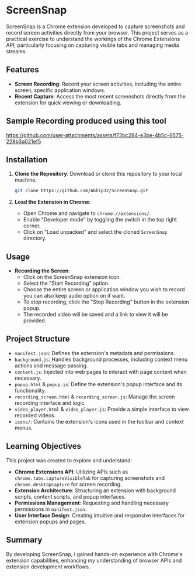 # ScreenSnap

ScreenSnap is a Chrome extension developed to capture screenshots and record screen activities directly from your browser. This project serves as a practical exercise to understand the workings of the Chrome Extensions API, particularly focusing on capturing visible tabs and managing media streams.

## Features

- **Screen Recording**: Record your screen activities, including the entire screen, specific application windows.
- **Recent Capture**: Access the most recent screenshots directly from the extension for quick viewing or downloading.

## Sample Recording produced using this tool
https://github.com/user-attachments/assets/f73bc284-e3be-4b5c-9575-228b3a021ef5


## Installation

1. **Clone the Repository**: Download or clone this repository to your local machine.

   ```bash
   git clone https://github.com/Abhip32/ScreenSnap.git
   ```


2. **Load the Extension in Chrome**:
   - Open Chrome and navigate to `chrome://extensions/`.
   - Enable "Developer mode" by toggling the switch in the top right corner.
   - Click on "Load unpacked" and select the cloned `ScreenSnap` directory.

## Usage

- **Recording the Screen**:
  - Click on the ScreenSnap extension icon.
  - Select the "Start Recording" option.
  - Choose the entire screen or application window you wish to record you can also keep audio option on if want.
  - To stop recording, click the "Stop Recording" button in the extension popup.
  - The recorded video will be saved and a link to view it will be provided.

## Project Structure

- `manifest.json`: Defines the extension's metadata and permissions.
- `background.js`: Handles background processes, including context menu actions and message passing.
- `content.js`: Injected into web pages to interact with page content when necessary.
- `popup.html` & `popup.js`: Define the extension's popup interface and its functionality.
- `recording_screen.html` & `recording_screen.js`: Manage the screen recording interface and logic.
- `video_player.html` & `video_player.js`: Provide a simple interface to view recorded videos.
- `icons/`: Contains the extension's icons used in the toolbar and context menus.

## Learning Objectives

This project was created to explore and understand:

- **Chrome Extensions API**: Utilizing APIs such as `chrome.tabs.captureVisibleTab` for capturing screenshots and `chrome.desktopCapture` for screen recording.
- **Extension Architecture**: Structuring an extension with background scripts, content scripts, and popup interfaces.
- **Permissions Management**: Requesting and handling necessary permissions in `manifest.json`.
- **User Interface Design**: Creating intuitive and responsive interfaces for extension popups and pages.

## Summary

By developing ScreenSnap, I gained hands-on experience with Chrome's extension capabilities, enhancing my understanding of browser APIs and extension development workflows. 
